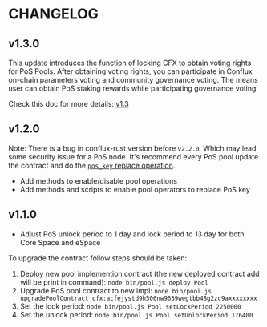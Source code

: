 # CHANGELOG

## v1.3.0

This update introduces the function of locking CFX to obtain voting rights for PoS Pools. After obtaining voting rights, you can participate in Conflux on-chain parameters voting and community governance voting. The means user can obtain PoS staking rewards while participating governance voting.

Check this doc for more details: [v1.3](./docs/v1.3.md)

## v1.2.0

Note: There is a bug in conflux-rust version before `v2.2.0`, Which may lead some security issue for a PoS node. It's recommend every PoS pool update the contract and do the [`pos_key` replace operation](./docs/HowToReplacePosKeyZH.md).

* Add methods to enable/disable pool operations
* Add methods and scripts to enable pool operators to replace PoS key

## v1.1.0

* Adjust PoS unlock period to 1 day and lock period to 13 day for both Core Space and eSpace

To upgrade the contract follow steps should be taken:

1. Deploy new pool implemention contract (the new deployed contract add will be print in command): `node bin/pool.js deploy Pool`
2. Upgrade PoS pool contract to new impl: `node bin/pool.js upgradePoolContract cfx:acfejystd9h506nw9639wegtbb48g2zc9axxxxxxxx`
3. Set the lock period: `node bin/pool.js Pool setLockPeriod 2250000`
4. Set the unlock period: `node bin/pool.js Pool setUnlockPeriod 176400`
